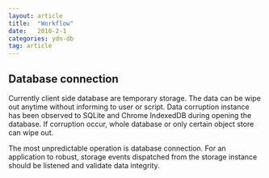 ```yaml
---
layout: article
title:  "Workflow"
date:   2010-2-1
categories: ydn-db
tag: article
---
```


## Database connection ##

Currently client side database are temporary storage. The data can be wipe out anytime without informing to user or script. Data corruption instance has been observed to SQLite and Chrome IndexedDB during opening the database. If corruption occur, whole database or only certain object store can wipe out.

The most unpredictable operation is database connection. For an application to robust, storage events dispatched from the storage instance should be listened and validate data integrity.

